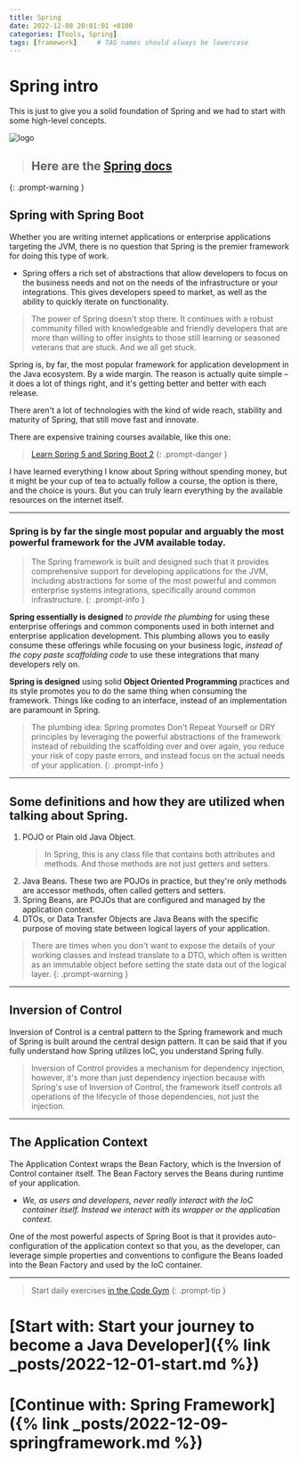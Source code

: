 ```yaml
---
title: Spring
date: 2022-12-08 20:01:01 +0100
categories: [Tools, Spring]
tags: [framework]     # TAG names should always be lowercase
---
```


# Spring intro
This is just to give you a solid foundation of Spring and we had to start with some high-level concepts.

![logo](https://miro.medium.com/max/716/1*jMQ9lkY5SBnbcOlJB4aizg.png)

> ## Here are the [Spring docs](https://docs.spring.io/spring-framework/docs/6.0.0-M2/ "documentatie")
{: .prompt-warning }

## Spring with Spring Boot

Whether you are writing internet applications or enterprise applications targeting the JVM, there is no question that
Spring is the premier framework for doing this type of work.

- Spring offers a rich set of abstractions that allow developers to focus on the business needs and not on the needs of
  the infrastructure or your integrations. This gives developers speed to market, as well as the ability to quickly
  iterate on functionality.

> The power of Spring doesn't stop there. It continues with a robust community filled with knowledgeable and friendly
> developers that are more than willing to offer insights to those still learning or seasoned veterans that are stuck.
> And
> we all get stuck.

Spring is, by far, the most popular framework for application development in the Java ecosystem. By a wide margin. The
reason is actually quite simple – it does a lot of things right, and it's getting better and better with each release.

There aren't a lot of technologies with the kind of wide reach, stability and maturity of Spring, that still move fast
and innovate.

There are expensive training courses available, like this one:

> [Learn Spring 5 and Spring Boot 2](https://www.baeldung.com/learn-spring-course "from no experience to actually building stuff €300,-")
{: .prompt-danger }

I have learned everything I know about Spring without spending money, but it might be your cup of tea to actually follow
a course, the option is there, and the choice is yours. But you can truly learn everything by the available resources
on the internet itself.

---

### Spring is by far the single most popular and arguably the most powerful framework for the JVM available today.

> The Spring framework is built and designed such that it provides comprehensive support for developing applications for
> the JVM, including abstractions for some of the most powerful and common enterprise systems integrations, specifically
> around common infrastructure.
{: .prompt-info }

**Spring essentially is designed** *to provide the plumbing* for using these enterprise offerings and common components
used in both internet and enterprise application development. This plumbing allows you to easily consume these offerings
while focusing on your business logic, *instead of the copy paste scaffolding code* to use these integrations that many
developers rely on.

**Spring is designed** using solid **Object Oriented Programming** practices and its style promotes you to do the same
thing when consuming the framework. Things like coding to an interface, instead of an implementation are paramount in
Spring.

> The plumbing idea: Spring promotes Don't Repeat Yourself or DRY principles by leveraging the powerful abstractions of
> the framework instead of rebuilding the scaffolding over and over again, you reduce your risk of copy paste errors,
> and instead focus on the actual needs of your application.
{: .prompt-info }
---
## Some definitions and how they are utilized when talking about Spring.

1. POJO or Plain old Java Object.
   > In Spring, this is any class file that contains both attributes and methods. And those methods are not just getters
   and setters.
2. Java Beans. These two are POJOs in practice, but they're only methods are accessor methods, often called getters and
   setters.
3. Spring Beans, are POJOs that are configured and managed by the application context.
4. DTOs, or Data Transfer Objects are Java Beans with the specific purpose of moving state between logical layers of
   your application.

>There are times when you don't want to expose the details of your working classes and instead translate to a DTO,
  which often is written as an immutable object before setting the state data out of the logical layer.
{: .prompt-warning }
--- 

## Inversion of Control

Inversion of Control is a central pattern to the Spring framework and much of Spring is built around the central design
pattern. It can be said that if you fully understand how Spring utilizes IoC, you understand Spring fully.
> Inversion of Control provides a mechanism for dependency injection, however, it's more than just dependency injection
> because with Spring's use of Inversion of Control, the framework itself controls all operations of the lifecycle of
> those dependencies, not just the injection.

---
## The Application Context
The Application Context wraps the Bean Factory, which is the Inversion of Control container itself. The Bean Factory
serves the Beans during runtime of your application.

- *We, as users and developers, never really interact with the IoC container itself. Instead we interact with its
  wrapper or the application context.*

One of the most powerful aspects of Spring Boot is that it provides auto-configuration of the application context so
that you, as the developer, can leverage simple properties and conventions to configure the Beans loaded into the Bean
Factory and used by the IoC container.

---
> Start daily exercises [in the Code Gym](https://codegym.cc/)
{: .prompt-tip }

# [Start with: Start your journey to become a Java Developer]({% link _posts/2022-12-01-start.md %})
# [Continue with: Spring Framework]({% link _posts/2022-12-09-springframework.md %})

